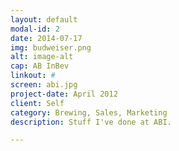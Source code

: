 ```yaml
---
layout: default
modal-id: 2
date: 2014-07-17
img: budweiser.png
alt: image-alt
cap: AB InBev
linkout: #
screen: abi.jpg
project-date: April 2012
client: Self
category: Brewing, Sales, Marketing
description: Stuff I've done at ABI.

---
```

